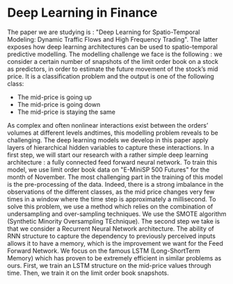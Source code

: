 # Deep Learning in Finance


The paper we are studying is : "Deep Learning for Spatio-Temporal Modeling: Dynamic Traffic Flows and High Frequency Trading". The latter exposes how deep learning architectures can be used to spatio-temporal predictive modelling. 
The modelling challenge we face is the following : we consider a certain number of snapshots of the limit order book on a stock as predictors, in order to estimate the future movement of the stock’s mid price. It is a classification problem and the output is one of the following class:
- The mid-price is going up 
- The mid-price is going down
- The mid-price is staying the same

As complex and often nonlinear interactions exist between the orders’ volumes at different levels andtimes, this modelling problem reveals to be challenging. The deep learning models we develop in this paper apply layers of hierarchical hidden variables to capture these interactions. 
In a first step, we will start our research with a rather simple deep learning architecture : a fully connected feed forward neural network. To train this model, we use limit order book data on "E-MiniSP 500 Futures" for the month of November. The most challenging part in the training of this model is the pre-processing of the data. Indeed, there is a strong imbalance in the observations of the different classes, as the mid price changes very few times in a window where the time step is approximately a millisecond. To solve this problem, we use a method which relies on the combination of undersampling and over-sampling techniques. We use the SMOTE algorithm (Synthetic Minority Oversampling TEchnique).
The second step we take is that we consider a Recurrent Neural Network architecture. The ability of RNN structure to capture the dependency to previously perceived inputs allows it to have a memory, which is the improvement we want for the Feed Forward Network. We focus on the famous LSTM (Long-ShortTerm Memory) which has proven to be extremely efficient in similar problems as ours. First, we train an LSTM structure on the mid-price values through time. Then, we train it on the limit order book snapshots.
